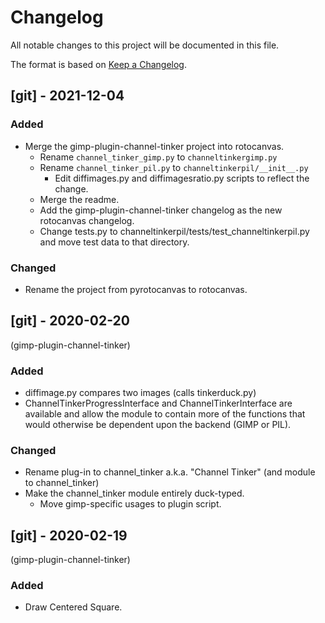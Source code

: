 # Changelog
All notable changes to this project will be documented in this file.

The format is based on [Keep a Changelog](https://keepachangelog.com/en/1.0.0/).


## [git] - 2021-12-04
### Added
- Merge the gimp-plugin-channel-tinker project into rotocanvas.
  - Rename `channel_tinker_gimp.py` to `channeltinkergimp.py`
  - Rename `channel_tinker_pil.py` to `channeltinkerpil/__init__.py`
    - Edit diffimages.py and diffimagesratio.py scripts to reflect the
      change.
  - Merge the readme.
  - Add the gimp-plugin-channel-tinker changelog as the new rotocanvas
    changelog.
  - Change tests.py to channeltinkerpil/tests/test_channeltinkerpil.py
    and move test data to that directory.

### Changed
- Rename the project from pyrotocanvas to rotocanvas.


## [git] - 2020-02-20
(gimp-plugin-channel-tinker)
### Added
- diffimage.py compares two images (calls tinkerduck.py)
- ChannelTinkerProgressInterface and ChannelTinkerInterface are
  available and allow the module to contain more of the functions that
  would otherwise be dependent upon the backend (GIMP or PIL).

### Changed
- Rename plug-in to channel_tinker a.k.a. "Channel Tinker" (and module
  to channel_tinker)
- Make the channel_tinker module entirely duck-typed.
    - Move gimp-specific usages to plugin script.


## [git] - 2020-02-19
(gimp-plugin-channel-tinker)
### Added
- Draw Centered Square.
